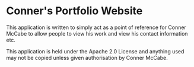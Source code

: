 Conner's Portfolio Website
===

This application is written to simply act as a point of reference for Conner McCabe to allow people to view his work and view his contact information etc.

This application is held under the Apache 2.0 License and anything used may not be copied unless given authorisation by Conner McCabe.
